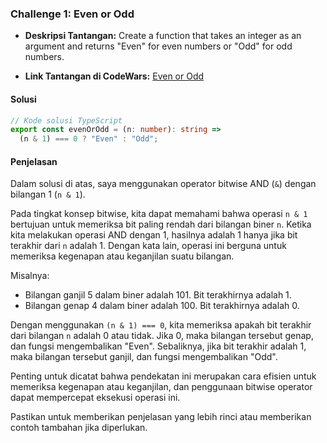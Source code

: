 ### Challenge 1: Even or Odd

- **Deskripsi Tantangan:**
  Create a function that takes an integer as an argument and returns "Even" for even numbers or "Odd" for odd numbers.

- **Link Tantangan di CodeWars:**
  [Even or Odd](https://www.codewars.com/kata/53da3dbb4a5168369a0000fe)

#### Solusi

```typescript
// Kode solusi TypeScript
export const evenOrOdd = (n: number): string =>
  (n & 1) === 0 ? "Even" : "Odd";
```

#### Penjelasan

Dalam solusi di atas, saya menggunakan operator bitwise AND (`&`) dengan bilangan 1 (`n & 1`).

Pada tingkat konsep bitwise, kita dapat memahami bahwa operasi `n & 1` bertujuan untuk memeriksa bit paling rendah dari bilangan biner `n`. Ketika kita melakukan operasi AND dengan 1, hasilnya adalah 1 hanya jika bit terakhir dari `n` adalah 1. Dengan kata lain, operasi ini berguna untuk memeriksa kegenapan atau keganjilan suatu bilangan.

Misalnya:

- Bilangan ganjil 5 dalam biner adalah 101. Bit terakhirnya adalah 1.
- Bilangan genap 4 dalam biner adalah 100. Bit terakhirnya adalah 0.

Dengan menggunakan `(n & 1) === 0`, kita memeriksa apakah bit terakhir dari bilangan `n` adalah 0 atau tidak. Jika 0, maka bilangan tersebut genap, dan fungsi mengembalikan "Even". Sebaliknya, jika bit terakhir adalah 1, maka bilangan tersebut ganjil, dan fungsi mengembalikan "Odd".

Penting untuk dicatat bahwa pendekatan ini merupakan cara efisien untuk memeriksa kegenapan atau keganjilan, dan penggunaan bitwise operator dapat mempercepat eksekusi operasi ini.

Pastikan untuk memberikan penjelasan yang lebih rinci atau memberikan contoh tambahan jika diperlukan.
